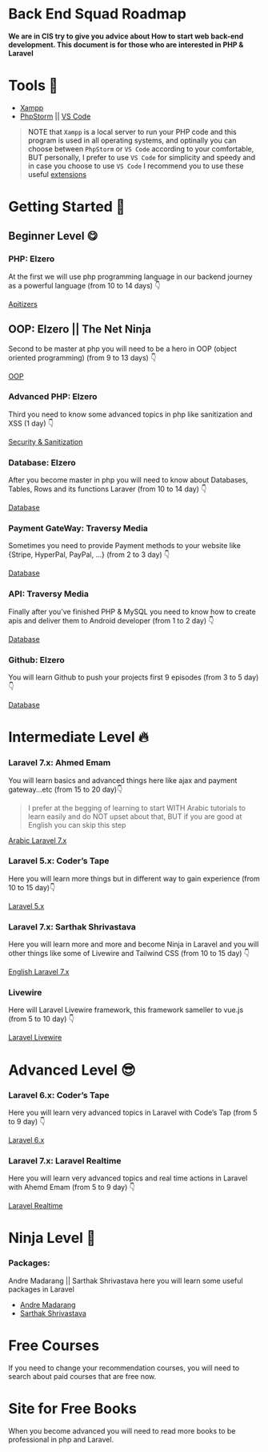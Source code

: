 # Back End Squad Roadmap

**We are in CIS try to give you advice about How to start web back-end development. This document is for those who are interested in PHP & Laravel**

# Tools 🤙

<ul>
  <li><a href="https://www.apachefriends.org/download.html">Xampp</a></li>
  <li><a href="https://www.jetbrains.com/phpstorm/">PhpStorm</a> || <a href="https://code.visualstudio.com/download">VS Code<a></li>
</ul>
    
> NOTE that `Xampp` is a local server to run your PHP code and this program is used in all operating systems, and optinally you can choose between `PhpStorm` or `VS Code` according to your comfortable, BUT personally, I prefer to use `VS Code` for simplicity and speedy and in case you choose to use `VS Code` I recommend you to use these useful 
<a href="https://drive.google.com/drive/folders/1HuusbXj7rC37sz5YUH9mrGQuMpDMLF0x?usp=sharing">extensions</a>

# Getting Started 🚀

## Beginner Level 😋

### PHP: Elzero
At the first we will use php programming language in our backend journey as a powerful language (from 10 to 14 days) 👇
    
<a href="https://www.youtube.com/playlist?list=PLDoPjvoNmBAzH72MTPuAAaYfReraNlQgM">Apitizers</a>

## OOP: Elzero || The Net Ninja
Second to be master at php you will need to be a hero in OOP (object oriented programming)  (from 9 to 13 days) 👇
    
<a href="https://www.youtube.com/playlist?list=PLDoPjvoNmBAzH72MTPuAAaYfReraNlQgM">OOP</a>

### Advanced PHP:  Elzero
Third you need to know some advanced topics in php like sanitization and XSS  (1 day) 👇
 
<a href="https://youtu.be/uXpQSrx8aqw">Security & Sanitization</a>

### Database: Elzero
After you become master in php you will need to know about Databases, Tables, Rows and its functions Laraver (from 10 to 14 day) 👇
    
<a href="https://www.youtube.com/playlist?list=PLDoPjvoNmBAz6DT8SzQ1CODJTH-NIA7R9">Database</a>

### Payment GateWay: Traversy Media
Sometimes you need to provide Payment methods to your website like {Stripe, HyperPal, PayPal, ...} (from 2 to 3 day) 👇
    
<a href="https://www.youtube.com/playlist?list=PLillGF-Rfqbb8OFHzQhkEElaReewJlwca">Database</a>

### API: Traversy Media
Finally after you’ve finished PHP & MySQL you need to know how to create apis and deliver them to Android developer (from 1 to 2 day) 👇
    
<a href="https://youtube.com/playlist?list=PLillGF-RfqbZ3_Xr8do7Q2R752xYrDRAo">Database</a>

### Github: Elzero
You will learn Github to push your projects first 9 episodes (from 3 to 5 day) 👇
    
<a href="https://www.youtube.com/playlist?list=PLDoPjvoNmBAw4eOj58MZPakHjaO3frVM">Database</a>

# Intermediate Level 🔥

### Laravel 7.x: Ahmed Emam
You will learn basics and advanced things here like ajax and payment gateway...etc (from 15 to 20 day)👇
    
> I prefer at the begging of learning to start WITH Arabic tutorials to learn easily and do NOT upset about that, BUT if you are good at English you can skip this step
    
<a href="https://www.youtube.com/playlist?list=PLCm7ZeRfGSP4NNEikwx3wUAskQHB3p-LK">Arabic Laravel 7.x</a>

### Laravel 5.x: Coder’s Tape
Here you will learn more things but in different way to gain experience (from 10 to 15 day)👇
    
<a href="https://www.youtube.com/playlist?list=PLpzy7FIRqpGD0kxI48v8QEVVZd744Phi4">Laravel 5.x</a>

### Laravel 7.x: Sarthak Shrivastava
Here you will learn more and more and become Ninja in Laravel and you will other things like some of Livewire and Tailwind CSS (from 10 to 15 day) 👇

<a href="hhttps://www.youtube.com/playlist?list=PLe30vg_FG4OSTUv3XIkwH--cK2D7rfJJ">English Laravel 7.x</a>

### Livewire
Here will Laravel Livewire framework, this framework sameller to vue.js (from 5 to 10 day) 👇
    
<a href="https://www.youtube.com/playlist?list=PLe30vg_FG4OQ8b813BDykoYz95Zc3xUWK">Laravel Livewire</a>

# Advanced Level 😎
    
### Laravel 6.x: Coder’s Tape
Here you will learn very advanced topics in Laravel with Code’s Tap (from 5 to 9 day) 👇
    
<a href="https://www.youtube.com/playlist?list=PLpzy7FIRqpGD5pN3-Y66YDtxJCYuGumFO ">Laravel 6.x</a>

### Laravel 7.x: Laravel Realtime
Here you will learn very advanced topics and real time actions in Laravel with Ahemd Emam (from 5 to 9 day) 👇
    
<a href="https://www.youtube.com/playlist?list=PLCm7ZeRfGSP5u3WilkVBz4s-uQtsy79eb">Laravel Realtime</a>

# Ninja Level 💪

### Packages:
Andre Madarang || Sarthak Shrivastava here you will learn some useful packages in Laravel
    
<ul>
  <li><a href="https://www.youtube.com/playlist?list=PLEhEHUEU3x5pcQJHE8WBLqlHt2o3q5O-f">Andre Madarang</a></li>
  <li><a href="https://www.youtube.com/playlist?list=PLe30vg_FG4ORrveWqHjn-9C5sn5mUP815">Sarthak Shrivastava</a></li>
</ul>

# Free Courses 
If you need to change your recommendation courses, you will need to search about paid courses that are free now.
 
# Site for Free Books
When you become advanced you will need to read more books to be professional in php and Laravel.
